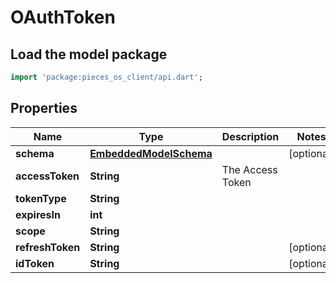 # OAuthToken

## Load the model package
```dart
import 'package:pieces_os_client/api.dart';
```

## Properties
Name | Type | Description | Notes
------------ | ------------- | ------------- | -------------
**schema** | [**EmbeddedModelSchema**](EmbeddedModelSchema) |  | [optional] 
**accessToken** | **String** | The Access Token | 
**tokenType** | **String** |  | 
**expiresIn** | **int** |  | 
**scope** | **String** |  | 
**refreshToken** | **String** |  | [optional] 
**idToken** | **String** |  | [optional] 




